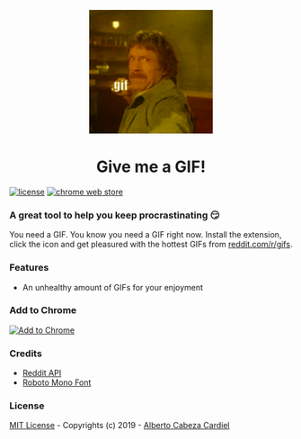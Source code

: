 <p align="center"><img width="220px" src="https://github.com/albertocc/Give-Me-A-GIF/blob/master/img/gifs/give-me-a-gif.gif"/></p>
<h1 align="center">Give me a GIF!</h1>

[![license](https://img.shields.io/github/license/mashape/apistatus.svg)](https://github.com/albertocc/Give-Me-A-GIF/blob/master/LICENSE)
[![chrome web store](https://img.shields.io/chrome-web-store/users/lnilkliokcnoaiodkamnegebhnmckacd.svg?label=chrome%20users)](https://chrome.google.com/webstore/detail/give-me-a-gif/lnilkliokcnoaiodkamnegebhnmckacd)

### A great tool to help you keep procrastinating :smirk:

You need a GIF. You know you need a GIF right now. Install the extension, click the icon and get pleasured with the hottest GIFs from [reddit.com/r/gifs](http://reddit.com/r/gifs).

### Features

* An unhealthy amount of GIFs for your enjoyment

### Add to Chrome

[![Add to Chrome](https://developer.chrome.com/webstore/images/ChromeWebStore_BadgeWBorder_v2_206x58.png)](https://chrome.google.com/webstore/detail/give-me-a-gif/lnilkliokcnoaiodkamnegebhnmckacd)

### Credits

* [Reddit API](https://www.reddit.com/dev/api/)
* [Roboto Mono Font](https://fonts.google.com/specimen/Roboto+Mono)

### License

[MIT License](https://github.com/albertocc/Give-Me-A-GIF/blob/master/LICENSE) - Copyrights (c) 2019 - [Alberto Cabeza Cardiel](http://alberto.cc)